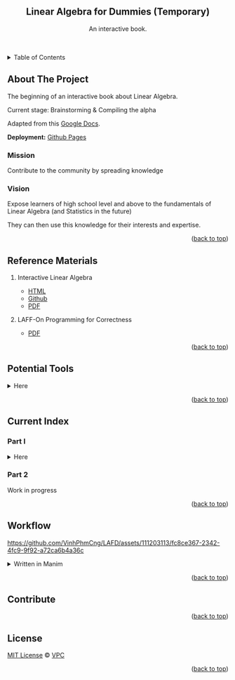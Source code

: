 <!-- Improved compatibility of back to top link: See: https://github.com/othneildrew/Best-README-Template/pull/73 -->
<a name="readme-top"></a>
<!--
*** Thanks for checking out the Best-README-Template. If you have a suggestion
*** that would make this better, please fork the repo and create a pull request
*** or simply open an issue with the tag "enhancement".
*** Don't forget to give the project a star!
*** Thanks again! Now go create something AMAZING! :D
-->



<!-- PROJECT SHIELDS -->
<!--
*** I'm using markdown "reference style" links for readability.
*** Reference links are enclosed in brackets [ ] instead of parentheses ( ).
*** See the bottom of this document for the declaration of the reference variables
*** for contributors-url, forks-url, etc. This is an optional, concise syntax you may use.
*** https://www.markdownguide.org/basic-syntax/#reference-style-links
-->



<!-- PROJECT LOGO -->
<br />
<div align="center">
<!--
  <a href="https://github.com/VinhPhmCng/gdscript-sections">
	<img src="https://raw.githubusercontent.com/VinhPhmCng/gdscript-sections/master/addons/gdscript_sections/logo.png" alt="Logo">
  </a>
-->

<h2 align="center">Linear Algebra for Dummies (Temporary)</h3>

  <p align="center">
	An interactive book.
	<br />
	<br />
	<br />
</p>
</div>



<!-- TABLE OF CONTENTS -->
<details>
  <summary>Table of Contents</summary>
  <ol>
	<li><a href="#about-the-project">About The Project</a></li>
	<li><a href="#reference-materials">Reference Materials</a></li>
	<li><a href="#potential-tools">Potential Tools</a></li>
	<li><a href="#current-index">Current Index</a></li>
	<li><a href="#workflow">Workflow</a></li>
	<li><a href="#contribute">Contribute</a></li>
	<li><a href="#license">License</a></li>
  </ol>
</details>



<!-- ABOUT THE PROJECT -->
## About The Project

The beginning of an interactive book about Linear Algebra.

Current stage: Brainstorming & Compiling the alpha

Adapted from this [Google Docs](https://docs.google.com/document/d/1BVfNwVEL7drSP9Yg6MMZRFXMC2-ba1qlUfBPgy4pzKY/edit?usp=sharing).

**Deployment:** [Github Pages](https://vinhphmcng.github.io/LAFD/)

### Mission

Contribute to the community by spreading knowledge

### Vision

Expose learners of high school level and above to the fundamentals of Linear Algebra (and Statistics in the future)

They can then use this knowledge for their interests and expertise.


<p align="right">(<a href="#readme-top">back to top</a>)</p>


<!-- REFERENCE MATERIALS -->
## Reference Materials

1. Interactive Linear Algebra
   - [HTML](https://textbooks.math.gatech.edu/ila/)
   - [Github](https://github.com/QBobWatson/ila)
   - [PDF](reference-materials/ila.pdf)

2. LAFF-On Programming for Correctness
   - [PDF](reference-materials/LAFF.pdf)



<p align="right">(<a href="#readme-top">back to top</a>)</p>


<!-- POTENTIAL TOOLS -->
## Potential Tools
<details>
<summary>Here</summary>

<!--
<style type="text/css">
.tg  {border-collapse:collapse;border-spacing:0;}
.tg td{border-color:black;border-style:solid;border-width:1px;font-family:Arial, sans-serif;font-size:14px;
  overflow:hidden;padding:10px 5px;word-break:normal;}
.tg th{border-color:black;border-style:solid;border-width:1px;font-family:Arial, sans-serif;font-size:14px;
  font-weight:normal;overflow:hidden;padding:10px 5px;word-break:normal;}
.tg .tg-yjjj{border-color:inherit;color:#15C;text-align:center;text-decoration:underline;vertical-align:top}
.tg .tg-c3ow{border-color:inherit;text-align:center;vertical-align:top}
.tg .tg-7btt{border-color:inherit;font-weight:bold;text-align:center;vertical-align:top}
.tg .tg-0pky{border-color:inherit;text-align:left;vertical-align:top}
</style>
-->
<table class="tg">
<thead>
  <tr>
    <th class="tg-7btt"></th>
    <th class="tg-7btt"><span style="font-weight:700;font-style:normal;text-decoration:none;color:#000;background-color:transparent">Tool</span></th>
    <th class="tg-7btt"><span style="font-weight:700;font-style:normal;text-decoration:none;color:#000;background-color:transparent">Links</span></th>
    <th class="tg-7btt"><span style="font-weight:700;font-style:normal;text-decoration:none;color:#000;background-color:transparent">Usage</span></th>
  </tr>
</thead>
<tbody>
  <tr>
    <td class="tg-0pky" rowspan="4"><span style="font-weight:400;font-style:normal;text-decoration:none;color:#000;background-color:transparent">Used in </span><a href="https://docs.google.com/document/d/1BVfNwVEL7drSP9Yg6MMZRFXMC2-ba1qlUfBPgy4pzKY/edit#heading=h.2vkttfcfz2f4"><span style="font-weight:400;font-style:normal;text-decoration:underline;color:#15C;background-color:transparent">Interactive Linear Algebra</span></a></td>
    <td class="tg-c3ow"><span style="font-weight:bold;font-style:normal;text-decoration:none;color:#000;background-color:transparent">PreTeXt</span></td>
    <td class="tg-yjjj"><a href="https://github.com/PreTeXtBook/pretext"><span style="font-weight:400;font-style:normal;text-decoration:underline;color:#15C;background-color:transparent">Github</span></a><br><a href="https://pretextbook.org/index.html"><span style="font-weight:400;font-style:normal;text-decoration:underline;color:#15C;background-color:transparent">Website</span></a></td>
    <td class="tg-0pky"><span style="font-weight:400;font-style:normal;text-decoration:none;color:#000;background-color:transparent">An authoring and publishing system for authors</span></td>
  </tr>
  <tr>
    <td class="tg-c3ow"><span style="font-weight:400;font-style:normal;text-decoration:none;color:#000;background-color:transparent">Inkscape</span></td>
    <td class="tg-yjjj"><a href="https://inkscape.org/"><span style="font-weight:400;font-style:normal;text-decoration:underline;color:#15C;background-color:transparent">Website</span></a></td>
    <td class="tg-0pky"><span style="font-weight:400;font-style:normal;text-decoration:none;color:#000;background-color:transparent">PDF encoding</span></td>
  </tr>
  <tr>
    <td class="tg-c3ow"><span style="font-weight:400;font-style:normal;text-decoration:none;color:#000;background-color:transparent">FontForge</span></td>
    <td class="tg-yjjj"><a href="https://fontforge.org/en-US/"><span style="font-weight:400;font-style:normal;text-decoration:underline;color:#15C;background-color:transparent">Website</span></a><br><a href="https://github.com/fontforge/fontforge"><span style="font-weight:400;font-style:normal;text-decoration:underline;color:#15C;background-color:transparent">Github</span></a></td>
    <td class="tg-0pky"><span style="font-weight:400;font-style:normal;text-decoration:none;color:#000;background-color:transparent">Font embedding</span></td>
  </tr>
  <tr>
    <td class="tg-c3ow"><span style="font-weight:400;font-style:normal;text-decoration:none;color:#000;background-color:transparent">MathBox</span></td>
    <td class="tg-yjjj"><a href="https://github.com/unconed/mathbox"><span style="font-weight:400;font-style:normal;text-decoration:underline;color:#15C;background-color:transparent">Github</span></a></td>
    <td class="tg-0pky"><span style="font-weight:400;font-style:normal;text-decoration:none;color:#000;background-color:transparent">Math presentation in the browser</span></td>
  </tr>
  <tr>
    <td class="tg-c3ow" rowspan="3"><span style="font-weight:400;font-style:normal;text-decoration:none;color:#000;background-color:transparent">Management</span></td>
    <td class="tg-c3ow"><span style="font-weight:bold;font-style:normal;text-decoration:none;color:#000;background-color:transparent">Slack</span></td>
    <td class="tg-yjjj"><a href="https://slack.com/"><span style="font-weight:400;font-style:normal;text-decoration:underline;color:#15C;background-color:transparent">Website</span></a></td>
    <td class="tg-0pky"><span style="font-weight:400;font-style:normal;text-decoration:none;color:#000;background-color:transparent">Communication and productivity</span></td>
  </tr>
  <tr>
    <td class="tg-c3ow"><span style="font-weight:bold;font-style:normal;text-decoration:none;color:#000;background-color:transparent">Github</span></td>
    <td class="tg-yjjj"><a href="https://github.com/"><span style="font-weight:400;font-style:normal;text-decoration:underline;color:#15C;background-color:transparent">Website</span></a></td>
    <td class="tg-0pky"><span style="font-weight:400;font-style:normal;text-decoration:none;color:#000;background-color:transparent">Version control</span></td>
  </tr>
  <tr>
    <td class="tg-c3ow"><span style="font-weight:bold;font-style:normal;text-decoration:none;color:#000;background-color:transparent">Trello</span></td>
    <td class="tg-yjjj"><a href="https://trello.com/"><span style="font-weight:400;font-style:normal;text-decoration:underline;color:#15C;background-color:transparent">Website</span></a></td>
    <td class="tg-0pky"><span style="font-weight:400;font-style:normal;text-decoration:none;color:#000;background-color:transparent">Managing tasks and productivity</span></td>
  </tr>
  <tr>
    <td class="tg-c3ow" rowspan="9"><span style="font-weight:400;font-style:normal;text-decoration:none;color:#000;background-color:transparent">LaTeX</span></td>
    <td class="tg-c3ow"><span style="font-weight:bold;font-style:normal;text-decoration:none;color:#000;background-color:transparent">LaTeX</span></td>
    <td class="tg-yjjj"><a href="https://www.latex-project.org/"><span style="font-weight:400;font-style:normal;text-decoration:underline;color:#15C;background-color:transparent">Website</span></a></td>
    <td class="tg-0pky"><span style="font-weight:400;font-style:normal;text-decoration:none;color:#000;background-color:transparent">A high-quality typesetting system</span><br><span style="font-weight:400;font-style:normal;text-decoration:none;color:#000;background-color:transparent">Designed for technical and scientific documentation</span></td>
  </tr>
  <tr>
    <td class="tg-c3ow">TUG's Resources</td>
    <td class="tg-c3ow"><a href="https://www.tug.org/interest.html#free" target="_blank" rel="noopener noreferrer">Website</a></td>
    <td class="tg-0pky">TeX Users Group</td>
  </tr>
  <tr>
    <td class="tg-c3ow"><span style="font-weight:bold">TeX Live</span></td>
    <td class="tg-c3ow"><a href="https://www.tug.org/texlive/" target="_blank" rel="noopener noreferrer">Website</a></td>
    <td class="tg-0pky">A distribution provided by most TeX user groups<br>Essential</td>
  </tr>
  <tr>
    <td class="tg-c3ow">LaTex Workshop</td>
    <td class="tg-c3ow">Website</td>
    <td class="tg-0pky">A LaTeX extension for VSCode</td>
  </tr>
  <tr>
    <td class="tg-c3ow"><span style="font-weight:400;font-style:normal;text-decoration:none;color:#000;background-color:transparent">TexMaker</span></td>
    <td class="tg-yjjj"><a href="https://www.xm1math.net/texmaker/doc.html"><span style="font-weight:400;font-style:normal;text-decoration:underline;color:#15C;background-color:transparent">Website</span></a></td>
    <td class="tg-0pky"><span style="font-weight:400;font-style:normal;text-decoration:none;color:#000;background-color:transparent">A LaTex editor</span></td>
  </tr>
  <tr>
    <td class="tg-c3ow"><span style="font-weight:400;font-style:normal;text-decoration:none;color:#000;background-color:transparent">Overleaf</span></td>
    <td class="tg-yjjj"><a href="https://www.overleaf.com/"><span style="font-weight:400;font-style:normal;text-decoration:underline;color:#15C;background-color:transparent">Website</span></a></td>
    <td class="tg-0pky"><span style="font-weight:400;font-style:normal;text-decoration:none;color:#000;background-color:transparent">A collaborative LaTex editor</span><br><span style="font-weight:400;font-style:normal;text-decoration:none;color:#000;background-color:transparent">Not free for 3+ collaborators</span></td>
  </tr>
  <tr>
    <td class="tg-c3ow"><span style="font-weight:400;font-style:normal;text-decoration:none;color:#000;background-color:transparent">WebLaTeX</span></td>
    <td class="tg-yjjj"><a href="https://github.com/sanjib-sen/WebLaTex"><span style="font-weight:400;font-style:normal;text-decoration:underline;color:#15C;background-color:transparent">Github</span></a></td>
    <td class="tg-0pky"><span style="font-weight:400;font-style:normal;text-decoration:none;color:#000;background-color:transparent">VSCode extension for collaborative LaTex editing</span></td>
  </tr>
  <tr>
    <td class="tg-c3ow"><span style="font-weight:400;font-style:normal;text-decoration:none;color:#000;background-color:transparent">TeXstudio</span></td>
    <td class="tg-yjjj"><a href="https://www.texstudio.org/"><span style="font-weight:400;font-style:normal;text-decoration:underline;color:#15C;background-color:transparent">Website</span></a><br><a href="https://github.com/texstudio-org/texstudio"><span style="font-weight:400;font-style:normal;text-decoration:underline;color:#15C;background-color:transparent">Github</span></a></td>
    <td class="tg-0pky"><span style="font-weight:400;font-style:normal;text-decoration:none;color:#000;background-color:transparent">An integrated writing environment for LaTeX</span></td>
  </tr>
  <tr>
    <td class="tg-c3ow">KaTeX</td>
    <td class="tg-c3ow"><a href="https://katex.org/" target="_blank" rel="noopener noreferrer">Website</a><br><a href="https://github.com/KaTeX/KaTeX" target="_blank" rel="noopener noreferrer">Github</a><br></td>
    <td class="tg-0pky">A JavaScript library for TeX math rendering on the web</td>
  </tr>
  <tr>
    <td class="tg-c3ow" rowspan="4"><span style="font-weight:400;font-style:normal;text-decoration:none;color:#000;background-color:transparent">Markdown</span></td>
    <td class="tg-c3ow"><span style="font-weight:400;font-style:normal;text-decoration:none;color:#000;background-color:transparent">Marktext</span></td>
    <td class="tg-yjjj"><a href="https://github.com/marktext/marktext"><span style="font-weight:400;font-style:normal;text-decoration:underline;color:#15C;background-color:transparent">Github</span></a></td>
    <td class="tg-0pky"><span style="font-weight:400;font-style:normal;text-decoration:none;color:#000;background-color:transparent">A markdown editor</span></td>
  </tr>
  <tr>
    <td class="tg-c3ow"><span style="font-weight:400;font-style:normal;text-decoration:none;color:#000;background-color:transparent">Markdown guide</span></td>
    <td class="tg-yjjj"><a href="https://www.markdownguide.org/"><span style="font-weight:400;font-style:normal;text-decoration:underline;color:#15C;background-color:transparent">Website</span></a></td>
    <td class="tg-0pky"><span style="font-weight:400;font-style:normal;text-decoration:none;color:#000;background-color:transparent">A reference markdown guide</span></td>
  </tr>
  <tr>
    <td class="tg-c3ow"><span style="font-weight:400;font-style:normal;text-decoration:none;color:#000;background-color:transparent">Pandoc</span></td>
    <td class="tg-yjjj"><a href="https://github.com/jgm/pandoc"><span style="font-weight:400;font-style:normal;text-decoration:underline;color:#15C;background-color:transparent">Github</span></a><br><a href="https://pandoc.org/"><span style="font-weight:400;font-style:normal;text-decoration:underline;color:#15C;background-color:transparent">Website</span></a></td>
    <td class="tg-0pky"><span style="font-weight:400;font-style:normal;text-decoration:none;color:#000;background-color:transparent">A document converter (between markup formats)</span><br><span style="font-weight:400;font-style:normal;text-decoration:none;color:#000;background-color:transparent">A tool for writing books in markdown</span></td>
  </tr>
  <tr>
    <td class="tg-c3ow"><span style="font-weight:400;font-style:normal;text-decoration:none;color:#000;background-color:transparent">Gitbook</span></td>
    <td class="tg-yjjj"><a href="https://www.gitbook.com/"><span style="font-weight:400;font-style:normal;text-decoration:underline;color:#15C;background-color:transparent">Website</span></a></td>
    <td class="tg-0pky"><span style="font-weight:400;font-style:normal;text-decoration:none;color:#000;background-color:transparent">A document converter (between markup formats)</span><br><span style="font-weight:400;font-style:normal;text-decoration:none;color:#000;background-color:transparent">A tool for writing books in markdown</span><br><span style="font-weight:400;font-style:normal;text-decoration:none;color:#000;background-color:transparent">Not free</span></td>
  </tr>
  <tr>
    <td class="tg-c3ow" rowspan="5">Math</td>
    <td class="tg-c3ow">math</td>
    <td class="tg-c3ow"><a href="https://github.com/ossu/math" target="_blank" rel="noopener noreferrer">Github</a></td>
    <td class="tg-0pky">By OSSU - Open Source Society University</td>
  </tr>
  <tr>
    <td class="tg-c3ow">freecodecamp</td>
    <td class="tg-c3ow"><a href="https://github.com/freeCodeCamp/freeCodeCamp" target="_blank" rel="noopener noreferrer">Github</a><br><a href="https://www.freecodecamp.org/" target="_blank" rel="noopener noreferrer">Website</a></td>
    <td class="tg-0pky">Courses about coding and relevant math</td>
  </tr>
  <tr>
    <td class="tg-c3ow">numpy</td>
    <td class="tg-c3ow"><a href="https://github.com/numpy/numpy" target="_blank" rel="noopener noreferrer">Github</a><br><a href="https://numpy.org/" target="_blank" rel="noopener noreferrer">Website</a></td>
    <td class="tg-0pky">A package for scientific computing with Python</td>
  </tr>
  <tr>
    <td class="tg-c3ow"><span style="font-weight:bold">MIT OpenCourseWare</span></td>
    <td class="tg-c3ow"><a href="https://ocw.mit.edu/" target="_blank" rel="noopener noreferrer">Website</a></td>
    <td class="tg-0pky"><a href="https://ocw.mit.edu/search/?q=linear+algebra" target="_blank" rel="noopener noreferrer">Linear Algebra courses</a><a href="https://ocw.mit.edu/courses/18-06sc-linear-algebra-fall-2011/" target="_blank" rel="noopener noreferrer">Prof. Gilbert Strang's Linear Algebra course</a></td>
  </tr>
  <tr>
    <td class="tg-baqh">3Blue1Brown</td>
    <td class="tg-0lax"><a href="https://youtube.com/playlist?list=PLZHQObOWTQDPD3MizzM2xVFitgF8hE_ab&si=Uzdqbj-bRBEX8Yhi" target="_blank" rel="noopener noreferrer">Youtube</a></td>
    <td class="tg-0lax">A Youtube playlist - Visualization of Linear Algebra Concepts</td>
  </tr>
  <tr>
    <td class="tg-c3ow"><span style="font-weight:400;font-style:normal;text-decoration:none;color:#000;background-color:transparent">Visualization</span></td>
    <td class="tg-c3ow"><span style="font-weight:400;font-style:normal;text-decoration:none;color:#000;background-color:transparent">D3</span></td>
    <td class="tg-yjjj"><a href="https://github.com/d3/d3"><span style="font-weight:400;font-style:normal;text-decoration:underline;color:#15C;background-color:transparent">Github</span></a><br><a href="https://d3js.org/"><span style="font-weight:400;font-style:normal;text-decoration:underline;color:#15C;background-color:transparent">Website</span></a></td>
    <td class="tg-0pky"><span style="font-weight:400;font-style:normal;text-decoration:none;color:#000;background-color:transparent">A JavaScript library for visualizing data</span></td>
  </tr>
  <tr>
    <td class="tg-c3ow"></td>
    <td class="tg-c3ow"><span style="font-weight:400;font-style:normal;text-decoration:none;color:#000;background-color:transparent">Matplotlib</span></td>
    <td class="tg-yjjj"><a href="https://matplotlib.org/"><span style="font-weight:400;font-style:normal;text-decoration:underline;color:#15C;background-color:transparent">Website</span></a><br><a href="https://github.com/matplotlib/matplotlib"><span style="font-weight:400;font-style:normal;text-decoration:underline;color:#15C;background-color:transparent">Github</span></a></td>
    <td class="tg-0pky"><span style="font-weight:400;font-style:normal;text-decoration:none;color:#000;background-color:transparent">Visualization with Python</span></td>
  </tr>
  <tr>
    <td class="tg-c3ow"></td>
    <td class="tg-c3ow"><span style="font-weight:400;font-style:normal;text-decoration:none;color:#000;background-color:transparent">Matlab</span></td>
    <td class="tg-yjjj"><a href="https://www.mathworks.com/products/matlab.html"><span style="font-weight:400;font-style:normal;text-decoration:underline;color:#15C;background-color:transparent">Website</span></a></td>
    <td class="tg-0pky"><span style="font-weight:400;font-style:normal;text-decoration:none;color:#000;background-color:transparent">A programming and numeric computing platform to analyze data, develop algorithms, and create models.</span></td>
  </tr>
  <tr>
    <td class="tg-c3ow" rowspan="3"><span style="font-weight:400;font-style:normal;text-decoration:none;color:#000;background-color:transparent">Presentation</span></td>
    <td class="tg-c3ow"><span style="font-weight:400;font-style:normal;text-decoration:none;color:#000;background-color:transparent">Slidev</span></td>
    <td class="tg-yjjj"><a href="https://github.com/slidevjs/slidev"><span style="font-weight:400;font-style:normal;text-decoration:underline;color:#15C;background-color:transparent">Github</span></a><br><a href="https://sli.dev/"><span style="font-weight:400;font-style:normal;text-decoration:underline;color:#15C;background-color:transparent">Website</span></a></td>
    <td class="tg-0pky"><span style="font-weight:400;font-style:normal;text-decoration:none;color:#000;background-color:transparent">Presentation slides for developers</span></td>
  </tr>
  <tr>
    <td class="tg-c3ow"><span style="font-weight:400;font-style:normal;text-decoration:none;color:#000;background-color:transparent">Manim</span></td>
    <td class="tg-yjjj"><a href="https://github.com/3b1b/manim"><span style="font-weight:400;font-style:normal;text-decoration:underline;color:#15C;background-color:transparent">Github</span></a><br><a href="https://docs.manim.community/en/stable/index.html"><span style="font-weight:400;font-style:normal;text-decoration:underline;color:#15C;background-color:transparent">Website</span></a></td>
    <td class="tg-0pky"><span style="font-weight:400;font-style:normal;text-decoration:none;color:#000;background-color:transparent">An engine for precise programmatic animations</span></td>
  </tr>
  <tr>
    <td class="tg-c3ow"><span style="font-weight:400;font-style:normal;text-decoration:none;color:#000;background-color:transparent">Motion Canvas</span></td>
    <td class="tg-yjjj"><a href="https://github.com/motion-canvas/motion-canvas"><span style="font-weight:400;font-style:normal;text-decoration:underline;color:#15C;background-color:transparent">Github</span></a><br><a href="https://motioncanvas.io/"><span style="font-weight:400;font-style:normal;text-decoration:underline;color:#15C;background-color:transparent">Website</span></a></td>
    <td class="tg-0pky"><span style="font-weight:400;font-style:normal;text-decoration:none;color:#000;background-color:transparent">A Typescript library to create informative vector animations and synchronize them with voice-overs</span></td>
  </tr>
  <tr>
    <td class="tg-c3ow" rowspan="2"><span style="font-weight:400;font-style:normal;text-decoration:none;color:#000;background-color:transparent">Site generator</span></td>
    <td class="tg-c3ow"><span style="font-weight:400;font-style:normal;text-decoration:none;color:#000;background-color:transparent">Jekyll</span></td>
    <td class="tg-yjjj"><a href="https://github.com/jekyll/jekyll"><span style="font-weight:400;font-style:normal;text-decoration:underline;color:#15C;background-color:transparent">Github</span></a></td>
    <td class="tg-0pky"><span style="font-weight:400;font-style:normal;text-decoration:none;color:#000;background-color:transparent">A static site generator</span></td>
  </tr>
  <tr>
    <td class="tg-c3ow"><span style="font-weight:400;font-style:normal;text-decoration:none;color:#000;background-color:transparent">Hugo</span></td>
    <td class="tg-yjjj"><a href="https://github.com/gohugoio/hugo"><span style="font-weight:400;font-style:normal;text-decoration:underline;color:#15C;background-color:transparent">Github</span></a></td>
    <td class="tg-0pky"><span style="font-weight:400;font-style:normal;text-decoration:none;color:#000;background-color:transparent">A static site generator</span></td>
  </tr>
  <tr>
    <td class="tg-c3ow" rowspan="9">Useful Github topics</td>
    <td class="tg-c3ow" colspan="2"><a href="https://github.com/topics/latex" target="_blank" rel="noopener noreferrer">LaTex</a></td>
    <td class="tg-0pky"></td>
  </tr>
  <tr>
    <td class="tg-c3ow" colspan="2"><a href="https://github.com/topics/linear-algebra" target="_blank" rel="noopener noreferrer">linear-algebra</a></td>
    <td class="tg-0pky"></td>
  </tr>
  <tr>
    <td class="tg-c3ow" colspan="2"><a href="https://github.com/topics/markdown" target="_blank" rel="noopener noreferrer">markdown</a></td>
    <td class="tg-0pky"></td>
  </tr>
  <tr>
    <td class="tg-c3ow" colspan="2"><a href="https://github.com/topics/latex-editor" target="_blank" rel="noopener noreferrer">latex-editor</a></td>
    <td class="tg-0pky"></td>
  </tr>
  <tr>
    <td class="tg-c3ow" colspan="2"><a href="https://github.com/topics/parsing" target="_blank" rel="noopener noreferrer">parsing</a></td>
    <td class="tg-0pky"></td>
  </tr>
  <tr>
    <td class="tg-c3ow" colspan="2"><a href="https://github.com/topics/documentation" target="_blank" rel="noopener noreferrer">documentation</a></td>
    <td class="tg-0pky"></td>
  </tr>
  <tr>
    <td class="tg-c3ow" colspan="2"><a href="https://github.com/topics/presentation" target="_blank" rel="noopener noreferrer">presentation</a></td>
    <td class="tg-0pky"></td>
  </tr>
  <tr>
    <td class="tg-c3ow" colspan="2"><a href="https://github.com/topics/animation" target="_blank" rel="noopener noreferrer">animation</a></td>
    <td class="tg-0pky"></td>
  </tr>
  <tr>
    <td class="tg-c3ow" colspan="2"><a href="https://github.com/topics/visualization" target="_blank" rel="noopener noreferrer">visualization</a></td>
    <td class="tg-0pky"></td>
  </tr>
  <tr>
    <td class="tg-0pky"></td>
    <td class="tg-0pky"></td>
    <td class="tg-0pky"></td>
    <td class="tg-0pky"></td>
  </tr>
  <tr>
    <td class="tg-0pky"></td>
    <td class="tg-0pky"></td>
    <td class="tg-0pky"></td>
    <td class="tg-0pky"></td>
  </tr>
  <tr>
    <td class="tg-0pky"></td>
    <td class="tg-0pky"></td>
    <td class="tg-0pky"></td>
    <td class="tg-0pky"></td>
  </tr>
  <tr>
    <td class="tg-0pky"></td>
    <td class="tg-0pky"></td>
    <td class="tg-0pky"></td>
    <td class="tg-0pky"></td>
  </tr>
</tbody>
</table>
</details>

<p align="right">(<a href="#readme-top">back to top</a>)</p>


<!-- CURRENT INDEX -->
## Current Index

### Part I

<details>
<summary>Here</summary>

Chapter 1: Số thực và vector cột
1. Số thực và các tính chất
1. Vector cột
1. Không gian vector

Chapter 2: Ma trận
1. Ma trận
2. Các ma trận cơ sở
3. Các phép biến đổi hàng
4. Ma trận hoán vị
5. Ma trận bậc thang
6. Trụ của hàng và hạng của ma trận

Chapter 3: Các phép toán đối với ma trận
1. Tổng của hai ma trận
2. Nhân ma trận với một số
3. Nhân hai ma trận
4. Ma trận khối (*)
5. Nhân ma trận theo khối

Chapter 4: Định thức
1. Định thức
2. Ma trận con và phần phụ đại số
3. Tính định thức

Chapter 5: Giải hệ phương trình tuyến tính
1. Phương pháp khử Gauss
2. Phương pháp Cramer đối với hệ phương trình có số phương trình bằng số ẩn
3. Một số ứng dụng


Chương 6: Phân tích ma trận
1. Phân tích A = LU
2. Phân tích A = CR
3. Ma trận nghịch đảo
4. Ứng dụng để giải hệ phương trình tuyến tính


</details>


### Part 2
Work in progress


<p align="right">(<a href="#readme-top">back to top</a>)</p>


<!-- WORKFLOW -->
## Workflow

https://github.com/VinhPhmCng/LAFD/assets/111203113/fc8ce367-2342-4fc9-9f92-a72ca6b4a36c

<details>
<summary>Written in Manim</summary>

```python
class Workflow(Scene):
    def construct(self):
        goal = Arrow(start=LEFT * 3, end=RIGHT * 3, color=GREEN).shift(UP * 2)
        composing = Arrow(start=LEFT * 3, end=RIGHT * 3, color=BLUE)
        adopting = Arrow(start=LEFT * 3, end=RIGHT * 3, color=YELLOW).shift(DOWN * 2)
        
        goal_label = Text("Goal: Chapter being worked on").scale(0.5).next_to(goal, UP)
        composing_label = Text("Composing it").scale(0.5).next_to(composing, UP)
        adopting_label = Text("Adopting it into PreTeXt").scale(0.5).next_to(adopting, UP)
        
        self.play(GrowArrow(goal), Write(goal_label), run_time=1.0)
        self.play(
            GrowArrow(composing, run_time=3.0, rate_func=rate_functions.linear), Write(composing_label, run_time=1.5), 
            GrowArrow(adopting, run_time=5.0, rate_func=rate_functions.linear), Write(adopting_label, run_time=1.5), 
        )
        
        self.wait(1)
        return super().construct()
```

</details>


<p align="right">(<a href="#readme-top">back to top</a>)</p>


<!-- CONTRIBUTE -->
## Contribute



<p align="right">(<a href="#readme-top">back to top</a>)</p>


<!-- LICENSE -->
## License
[MIT License](LICENSE) © [VPC](https://github.com/VinhPhmCng)


<p align="right">(<a href="#readme-top">back to top</a>)</p>
